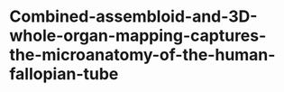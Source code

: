 # Combined-assembloid-and-3D-whole-organ-mapping-captures-the-microanatomy-of-the-human-fallopian-tube